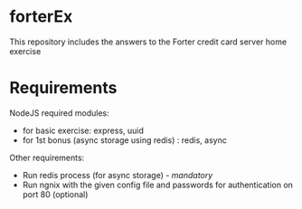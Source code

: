 # forterEx

This repository includes the answers to the Forter credit card server home exercise

# Requirements

NodeJS required modules: 

 - for basic exercise: express, uuid
 - for 1st bonus (async storage using redis) : redis, async

Other requirements:
  - Run redis process (for async storage) - *mandatory*
  - Run ngnix with the given config file and passwords for authentication on port 80 (optional)
  
